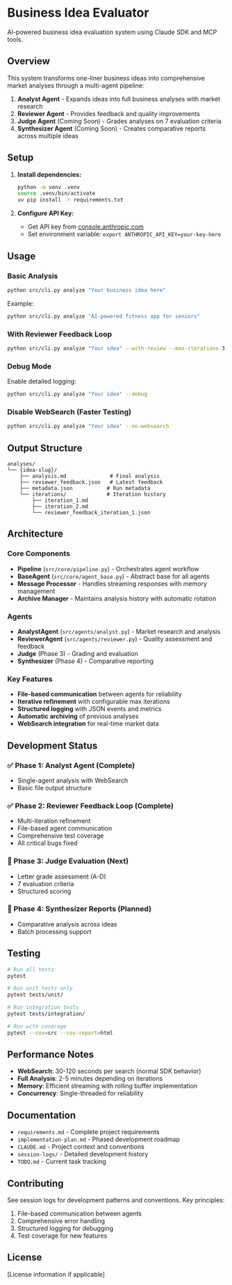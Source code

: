 # Business Idea Evaluator

AI-powered business idea evaluation system using Claude SDK and MCP tools.

## Overview

This system transforms one-liner business ideas into comprehensive market analyses through a multi-agent pipeline:

1. **Analyst Agent** - Expands ideas into full business analyses with market research
2. **Reviewer Agent** - Provides feedback and quality improvements
3. **Judge Agent** (Coming Soon) - Grades analyses on 7 evaluation criteria
4. **Synthesizer Agent** (Coming Soon) - Creates comparative reports across multiple ideas

## Setup

1. **Install dependencies:**

   ```bash
   python -m venv .venv
   source .venv/bin/activate
   uv pip install -r requirements.txt
   ```

2. **Configure API Key:**
   - Get API key from [console.anthropic.com](https://console.anthropic.com)
   - Set environment variable: `export ANTHROPIC_API_KEY=your-key-here`

## Usage

### Basic Analysis

```bash
python src/cli.py analyze "Your business idea here"
```

Example:

```bash
python src/cli.py analyze "AI-powered fitness app for seniors"
```

### With Reviewer Feedback Loop

```bash
python src/cli.py analyze "Your idea" --with-review --max-iterations 3
```

### Debug Mode

Enable detailed logging:

```bash
python src/cli.py analyze "Your idea" --debug
```

### Disable WebSearch (Faster Testing)

```bash
python src/cli.py analyze "Your idea" --no-websearch
```

## Output Structure

```text
analyses/
└── {idea-slug}/
    ├── analysis.md              # Final analysis
    ├── reviewer_feedback.json   # Latest feedback
    ├── metadata.json           # Run metadata
    └── iterations/             # Iteration history
        ├── iteration_1.md
        ├── iteration_2.md
        └── reviewer_feedback_iteration_1.json
```

## Architecture

### Core Components

- **Pipeline** (`src/core/pipeline.py`) - Orchestrates agent workflow
- **BaseAgent** (`src/core/agent_base.py`) - Abstract base for all agents
- **Message Processor** - Handles streaming responses with memory management
- **Archive Manager** - Maintains analysis history with automatic rotation

### Agents

- **AnalystAgent** (`src/agents/analyst.py`) - Market research and analysis
- **ReviewerAgent** (`src/agents/reviewer.py`) - Quality assessment and feedback
- **Judge** (Phase 3) - Grading and evaluation
- **Synthesizer** (Phase 4) - Comparative reporting

### Key Features

- **File-based communication** between agents for reliability
- **Iterative refinement** with configurable max iterations
- **Structured logging** with JSON events and metrics
- **Automatic archiving** of previous analyses
- **WebSearch integration** for real-time market data

## Development Status

### ✅ Phase 1: Analyst Agent (Complete)

- Single-agent analysis with WebSearch
- Basic file output structure

### ✅ Phase 2: Reviewer Feedback Loop (Complete)

- Multi-iteration refinement
- File-based agent communication
- Comprehensive test coverage
- All critical bugs fixed

### 🚧 Phase 3: Judge Evaluation (Next)

- Letter grade assessment (A-D)
- 7 evaluation criteria
- Structured scoring

### 📅 Phase 4: Synthesizer Reports (Planned)

- Comparative analysis across ideas
- Batch processing support

## Testing

```bash
# Run all tests
pytest

# Run unit tests only
pytest tests/unit/

# Run integration tests
pytest tests/integration/

# Run with coverage
pytest --cov=src --cov-report=html
```

## Performance Notes

- **WebSearch**: 30-120 seconds per search (normal SDK behavior)
- **Full Analysis**: 2-5 minutes depending on iterations
- **Memory**: Efficient streaming with rolling buffer implementation
- **Concurrency**: Single-threaded for reliability

## Documentation

- `requirements.md` - Complete project requirements
- `implementation-plan.md` - Phased development roadmap
- `CLAUDE.md` - Project context and conventions
- `session-logs/` - Detailed development history
- `TODO.md` - Current task tracking

## Contributing

See session logs for development patterns and conventions. Key principles:

1. File-based communication between agents
2. Comprehensive error handling
3. Structured logging for debugging
4. Test coverage for new features

## License

[License information if applicable]
